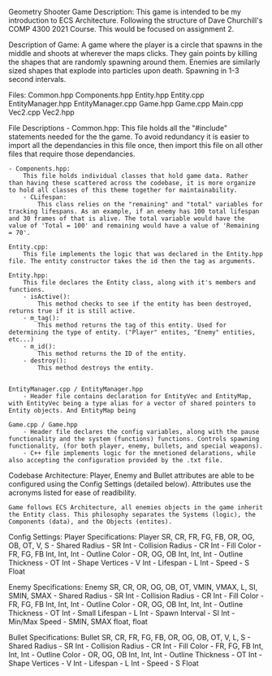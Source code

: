 Geometry Shooter Game
Description:
    This game is intended to be my introduction to ECS Architecture. Following the structure of Dave Churchill's COMP 4300 2021 Course. This would be focused on assignment 2.

Description of Game:
    A game where the player is a circle that spawns in the middle and shoots at wherever the maps clicks. They gain points by killing the shapes that are randomly spawning around them.
Enemies are similarly sized shapes that explode into particles upon death. Spawning in 1-3 second intervals. 

Files:
Common.hpp
Components.hpp
Entity.hpp
Entity.cpp
EntityManager.hpp
EntityManager.cpp
Game.hpp
Game.cpp
Main.cpp
Vec2.cpp
Vec2.hpp


File Descriptions
    - Common.hpp:
        This file holds all the "#include" statements needed for the the game. To avoid redundancy it is easier to import all the dependancies in this file once, then import this file on all other files that require those dependancies.    


    - Components.hpp:
        This file holds individual classes that hold game data. Rather than having these scattered across the codebase, it is more organize to hold all classes of this theme together for maintainability.
        - CLifespan:
            This class relies on the "remaining" and "total" variables for tracking lifespans. As an example, if an enemy has 100 total lifespan and 30 frames of that is alive. The total variable would have the value of 'Total = 100' and remaining would have a value of 'Remaining = 70'.

    Entity.cpp:
        This file implements the logic that was declared in the Entity.hpp file. The entity constructor takes the id then the tag as arguments. 

    Entity.hpp:
        This file declares the Entity class, along with it's members and functions. 
        - isActive():
            This method checks to see if the entity has been destroyed, returns true if it is still active.
        - m_tag():
            This method returns the tag of this entity. Used for determining the type of entity. ("Player" entites, "Enemy" entities, etc...) 
        - m_id():
            This method returns the ID of the entity.
        - destroy():
            This method destroys the entity.


    EntityManager.cpp / EntityManager.hpp
        - Header file contains declaration for EntityVec and EntityMap, with EntityVec being a type alias for a vector of shared pointers to Entity objects. And EntityMap being

    Game.cpp / Game.hpp
        - Header file declares the config variables, along with the pause functionality and the system (functions) functions. Controls spawning functionality, (for both player, enemy, bullets, and special weapons).
        - C++ file implements logic for the mnetioned delarations, while also accepting the configuration provided by the .txt file. 

Codebase Architecture:
    Player, Enemy and Bullet attributes are able to be configured using the Config Settings (detailed below). Attributes use the acronyms listed for ease of readibility. 

    Game follows ECS Architecture, all enemies objects in the game inherit the Entity class. This philosophy separates the Systems (logic), the Components (data), and the Objects (entites). 
Config Settings:
Player Specifications:
Player SR, CR, FR, FG, FB, OR, OG, OB, OT, V, S
	- Shared Radius		- SR			Int
	- Collision Radius	- CR			Int
	- Fill Color 		- FR, FG, FB	Int, Int, Int
	- Outline Color 	- OR, OG, OB	Int, Int, Int
	- Outline Thickness	- OT			Int
	- Shape Vertices 	- V			    Int
	- Lifespan 			- L			    Int
	- Speed 			- S 			Float
   
Enemy Specifications:
Enemy SR, CR, OR, OG, OB, OT, VMIN, VMAX, L, SI, SMIN, SMAX
    - Shared Radius		- SR			Int
	- Collision Radius	- CR			Int
	- Fill Color 		- FR, FG, FB	Int, Int, Int
	- Outline Color 	- OR, OG, OB	Int, Int, Int
	- Outline Thickness	- OT			Int
	- Small Lifespan 	- L             Int
    - Spawn Interval    - SI            Int
    - Min/Max Speed     - SMIN, SMAX    float, float


Bullet Specifications: 
Bullet SR, CR, FR, FG, FB, OR, OG, OB, OT, V, L, S 
    - Shared Radius     - SR            Int
	- Collision Radius	- CR			Int
	- Fill Color 		- FR, FG, FB	Int, Int, Int
    - Outline Color 	- OR, OG, OB	Int, Int, Int
	- Outline Thickness	- OT			Int
   	- Shape Vertices 	- V			    Int 
    - Lifespan 			- L             Int
	- Speed 			- S 			Float





  
